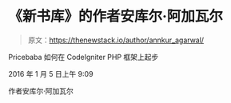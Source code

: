 # 《新书库》的作者安库尔·阿加瓦尔

> 原文：<https://thenewstack.io/author/annkur_agarwal/>

Pricebaba 如何在 CodeIgniter PHP 框架上起步

2016 年 1 月 5 日上午 9:09

作者安库尔·阿加瓦尔
